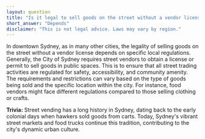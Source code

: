 ```yaml
---
layout: question
title: "Is it legal to sell goods on the street without a vendor license in downtown Sydney?"
short_answer: "Depends"
disclaimer: "This is not legal advice. Laws may vary by region."
---
```


In downtown Sydney, as in many other cities, the legality of selling goods on the street without a vendor license depends on specific local regulations. Generally, the City of Sydney requires street vendors to obtain a license or permit to sell goods in public spaces. This is to ensure that all street trading activities are regulated for safety, accessibility, and community amenity. The requirements and restrictions can vary based on the type of goods being sold and the specific location within the city. For instance, food vendors might face different regulations compared to those selling clothing or crafts.

**Trivia:** Street vending has a long history in Sydney, dating back to the early colonial days when hawkers sold goods from carts. Today, Sydney's vibrant street markets and food trucks continue this tradition, contributing to the city's dynamic urban culture.
